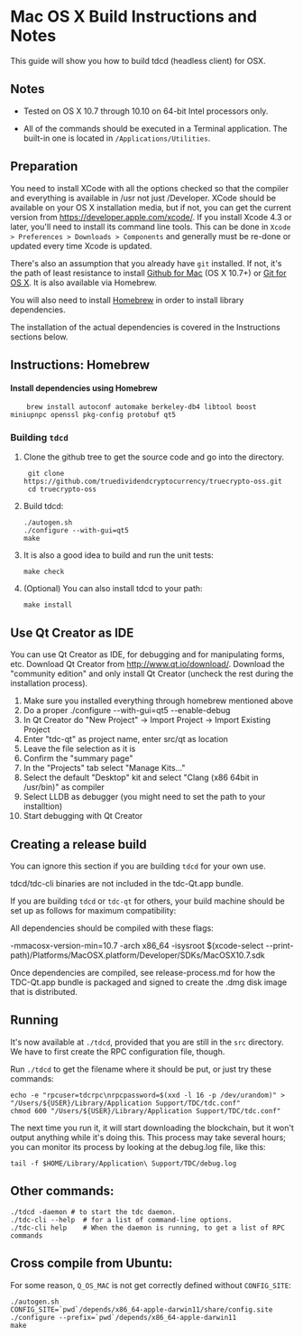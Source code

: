 Mac OS X Build Instructions and Notes
====================================
This guide will show you how to build tdcd (headless client) for OSX.

Notes
-----

* Tested on OS X 10.7 through 10.10 on 64-bit Intel processors only.

* All of the commands should be executed in a Terminal application. The
built-in one is located in `/Applications/Utilities`.

Preparation
-----------

You need to install XCode with all the options checked so that the compiler
and everything is available in /usr not just /Developer. XCode should be
available on your OS X installation media, but if not, you can get the
current version from https://developer.apple.com/xcode/. If you install
Xcode 4.3 or later, you'll need to install its command line tools. This can
be done in `Xcode > Preferences > Downloads > Components` and generally must
be re-done or updated every time Xcode is updated.

There's also an assumption that you already have `git` installed. If
not, it's the path of least resistance to install [Github for Mac](https://mac.github.com/)
(OS X 10.7+) or
[Git for OS X](https://code.google.com/p/git-osx-installer/). It is also
available via Homebrew.

You will also need to install [Homebrew](http://brew.sh) in order to install library
dependencies.

The installation of the actual dependencies is covered in the Instructions
sections below.

Instructions: Homebrew
----------------------

#### Install dependencies using Homebrew

        brew install autoconf automake berkeley-db4 libtool boost miniupnpc openssl pkg-config protobuf qt5

### Building `tdcd`

1. Clone the github tree to get the source code and go into the directory.

        git clone https://github.com/truedividendcryptocurrency/truecrypto-oss.git
        cd truecrypto-oss

2.  Build tdcd:

        ./autogen.sh
        ./configure --with-gui=qt5
        make

3.  It is also a good idea to build and run the unit tests:

        make check

4.  (Optional) You can also install tdcd to your path:

        make install

Use Qt Creator as IDE
------------------------
You can use Qt Creator as IDE, for debugging and for manipulating forms, etc.
Download Qt Creator from http://www.qt.io/download/. Download the "community edition" and only install Qt Creator (uncheck the rest during the installation process).

1. Make sure you installed everything through homebrew mentioned above
2. Do a proper ./configure --with-gui=qt5 --enable-debug
3. In Qt Creator do "New Project" -> Import Project -> Import Existing Project
4. Enter "tdc-qt" as project name, enter src/qt as location
5. Leave the file selection as it is
6. Confirm the "summary page"
7. In the "Projects" tab select "Manage Kits..."
8. Select the default "Desktop" kit and select "Clang (x86 64bit in /usr/bin)" as compiler
9. Select LLDB as debugger (you might need to set the path to your installtion)
10. Start debugging with Qt Creator

Creating a release build
------------------------
You can ignore this section if you are building `tdcd` for your own use.

tdcd/tdc-cli binaries are not included in the tdc-Qt.app bundle.

If you are building `tdcd` or `tdc-qt` for others, your build machine should be set up
as follows for maximum compatibility:

All dependencies should be compiled with these flags:

 -mmacosx-version-min=10.7
 -arch x86_64
 -isysroot $(xcode-select --print-path)/Platforms/MacOSX.platform/Developer/SDKs/MacOSX10.7.sdk

Once dependencies are compiled, see release-process.md for how the TDC-Qt.app
bundle is packaged and signed to create the .dmg disk image that is distributed.

Running
-------

It's now available at `./tdcd`, provided that you are still in the `src`
directory. We have to first create the RPC configuration file, though.

Run `./tdcd` to get the filename where it should be put, or just try these
commands:

    echo -e "rpcuser=tdcrpc\nrpcpassword=$(xxd -l 16 -p /dev/urandom)" > "/Users/${USER}/Library/Application Support/TDC/tdc.conf"
    chmod 600 "/Users/${USER}/Library/Application Support/TDC/tdc.conf"

The next time you run it, it will start downloading the blockchain, but it won't
output anything while it's doing this. This process may take several hours;
you can monitor its process by looking at the debug.log file, like this:

    tail -f $HOME/Library/Application\ Support/TDC/debug.log

Other commands:
-------

    ./tdcd -daemon # to start the tdc daemon.
    ./tdc-cli --help  # for a list of command-line options.
    ./tdc-cli help    # When the daemon is running, to get a list of RPC commands

Cross compile from Ubuntu:
-------

For some reason, `Q_OS_MAC` is not get correctly defined without `CONFIG_SITE`:

    ./autogen.sh
    CONFIG_SITE=`pwd`/depends/x86_64-apple-darwin11/share/config.site
    ./configure --prefix=`pwd`/depends/x86_64-apple-darwin11
    make
